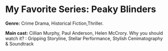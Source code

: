 # My Favorite Series: Peaky Blinders 
**Genre:** Crime Drama, Historical Fiction,Thriller.

**Main cast:** Cillian Murphy, Paul Anderson, Helen McCrory. 
Why you should watch it?
: Gripping Storyline, Stellar Performance, Stylish Cenimatography & Soundtrack
